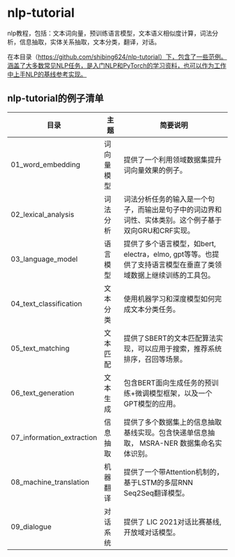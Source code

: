 # nlp-tutorial
nlp教程，包括：文本词向量，预训练语言模型，文本语义相似度计算，词法分析，信息抽取，实体关系抽取，文本分类，翻译，对话。



在本目录（https://github.com/shibing624/nlp-tutorial）下，包含了一些范例。涵盖了大多数常见NLP任务，是入门NLP和PyTorch的学习资料，也可以作为工作中上手NLP的基线参考实现。


## nlp-tutorial的例子清单

| **目录**  | **主题**                                           | 简要说明                                                      |
| --------------------- | ------------------------------------------------------------ | ------------------------------------------------------------ |
| 01_word_embedding       | 词向量模型    | 提供了一个利用领域数据集提升词向量效果的例子。 |
| 02_lexical_analysis       | 词法分析    | 词法分析任务的输入是一个句子，而输出是句子中的词边界和词性、实体类别。这个例子基于双向GRU和CRF实现。 |
| 03_language_model       | 语言模型    | 提供了多个语言模型，如bert, electra，elmo, gpt等等。也提供了支持语言模型在垂直了类领域数据上继续训练的工具包。   |
| 04_text_classification       | 文本分类    | 使用机器学习和深度模型如何完成文本分类任务。 |
| 05_text_matching      | 文本匹配    | 提供了SBERT的文本匹配算法实现，可以应用于搜索，推荐系统排序，召回等场景。 |
| 06_text_generation       | 文本生成    | 包含BERT面向生成任务的预训练+微调模型框架，以及一个GPT模型的应用。 |
| 07_information_extraction    | 信息抽取 | 提供了多个数据集上的信息抽取基线实现。包含快递单信息抽取， MSRA-NER 数据集命名实体识别。 |
| 08_machine_translation       | 机器翻译    | 提供了一个带Attention机制的，基于LSTM的多层RNN Seq2Seq翻译模型。 |
| 09_dialogue | 对话系统 | 提供了 LIC 2021对话比赛基线, 开放域对话模型。|

